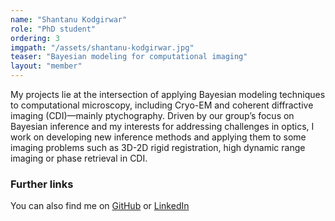 ```yaml
---
name: "Shantanu Kodgirwar"
role: "PhD student"
ordering: 3
imgpath: "/assets/shantanu-kodgirwar.jpg"
teaser: "Bayesian modeling for computational imaging"
layout: "member"
---
```


My projects lie at the intersection of applying Bayesian modeling techniques to computational microscopy, including Cryo-EM and coherent diffractive imaging (CDI)—mainly ptychography. Driven by our group’s focus on Bayesian inference and my interests for addressing challenges in optics, I work on developing new inference methods and applying them to some imaging problems such as 3D-2D rigid registration, high dynamic range imaging or phase retrieval in CDI.


### Further links

You can also find me on [GitHub](https://github.com/ShantanuKodgirwar) or
[LinkedIn](https://www.linkedin.com/in/shantanu-kodgirwar-779a5010a)

